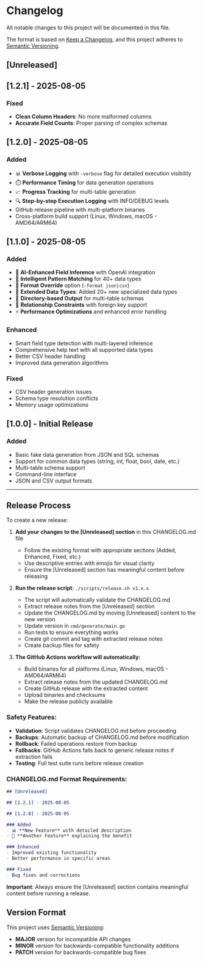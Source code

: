 # Changelog

All notable changes to this project will be documented in this file.

The format is based on [Keep a Changelog](https://keepachangelog.com/en/1.0.0/),
and this project adheres to [Semantic Versioning](https://semver.org/spec/v2.0.0.html).

## [Unreleased]

## [1.2.1] - 2025-08-05

### Fixed
- **Clean Column Headers**: No more malformed columns
- **Accurate Field Counts**: Proper parsing of complex schemas

## [1.2.0] - 2025-08-05

### Added
- 📊 **Verbose Logging** with `-verbose` flag for detailed execution visibility
- ⏱️ **Performance Timing** for data generation operations
- 📈 **Progress Tracking** for multi-table generation
- 🔍 **Step-by-step Execution Logging** with INFO/DEBUG levels
- GitHub release pipeline with multi-platform binaries
- Cross-platform build support (Linux, Windows, macOS - AMD64/ARM64)

## [1.1.0] - 2025-08-05

### Added
- 🤖 **AI-Enhanced Field Inference** with OpenAI integration
- 🧠 **Intelligent Pattern Matching** for 40+ data types
- 🔄 **Format Override** option (`-format json|csv`)
- 🎯 **Extended Data Types**: Added 20+ new specialized data types
- 📁 **Directory-based Output** for multi-table schemas
- 🔗 **Relationship Constraints** with foreign key support
- ⚡ **Performance Optimizations** and enhanced error handling

### Enhanced
- Smart field type detection with multi-layered inference
- Comprehensive help text with all supported data types
- Better CSV header handling
- Improved data generation algorithms

### Fixed
- CSV header generation issues
- Schema type resolution conflicts
- Memory usage optimizations

## [1.0.0] - Initial Release

### Added
- Basic fake data generation from JSON and SQL schemas
- Support for common data types (string, int, float, bool, date, etc.)
- Multi-table schema support
- Command-line interface
- JSON and CSV output formats

---

## Release Process

To create a new release:

1. **Add your changes to the [Unreleased] section** in this CHANGELOG.md file
   - Follow the existing format with appropriate sections (Added, Enhanced, Fixed, etc.)
   - Use descriptive entries with emojis for visual clarity
   - Ensure the [Unreleased] section has meaningful content before releasing

2. **Run the release script**: `./scripts/release.sh v1.x.x`
   - The script will automatically validate the CHANGELOG.md
   - Extract release notes from the [Unreleased] section
   - Update the CHANGELOG.md by moving [Unreleased] content to the new version
   - Update version in `cmd/generate/main.go`
   - Run tests to ensure everything works
   - Create git commit and tag with extracted release notes
   - Create backup files for safety

3. **The GitHub Actions workflow will automatically:**
   - Build binaries for all platforms (Linux, Windows, macOS - AMD64/ARM64)
   - Extract release notes from the updated CHANGELOG.md
   - Create GitHub release with the extracted content
   - Upload binaries and checksums
   - Make the release publicly available

### Safety Features:
- **Validation**: Script validates CHANGELOG.md before proceeding
- **Backups**: Automatic backup of CHANGELOG.md before modification
- **Rollback**: Failed operations restore from backup
- **Fallbacks**: GitHub Actions falls back to generic release notes if extraction fails
- **Testing**: Full test suite runs before release creation

### CHANGELOG.md Format Requirements:
```markdown
## [Unreleased]

## [1.2.1] - 2025-08-05

## [1.2.0] - 2025-08-05

### Added
- 📊 **New Feature** with detailed description
- 🎯 **Another Feature** explaining the benefit

### Enhanced  
- Improved existing functionality
- Better performance in specific areas

### Fixed
- Bug fixes and corrections
```

**Important**: Always ensure the [Unreleased] section contains meaningful content before running a release.

## Version Format

This project uses [Semantic Versioning](https://semver.org/):
- **MAJOR** version for incompatible API changes
- **MINOR** version for backwards-compatible functionality additions  
- **PATCH** version for backwards-compatible bug fixes
